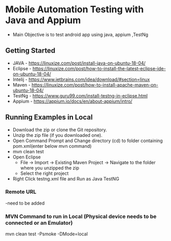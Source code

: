 # Mobile Automation Testing with Java and Appium

- Main Objective is to test android app using java, appium ,TestNg



## Getting Started
- JAVA - https://linuxize.com/post/install-java-on-ubuntu-18-04/
- Eclipse - https://linuxize.com/post/how-to-install-the-latest-eclipse-ide-on-ubuntu-18-04/
- Intelij - https://www.jetbrains.com/idea/download/#section=linux
- Maven - https://linuxize.com/post/how-to-install-apache-maven-on-ubuntu-18-04/
- TestNg - https://www.guru99.com/install-testng-in-eclipse.html
- Appium - https://appium.io/docs/en/about-appium/intro/



## Running Examples in Local
- Download the zip or clone the Git repository.
- Unzip the zip file (if you downloaded one).
- Open Command Prompt and Change directory (cd) to folder containing pom.xml(enter below mvn command)
- mvn clean test
- Open Eclipse 
   - File -> Import -> Existing Maven Project -> Navigate to the folder where you unzipped the zip
   - Select the right project
- Right Click testng.xml file and Run as Java TestNG




### Remote URL

 -need to be added


### MVN Command to run in Local (Physical device needs to be connected or an Emulator)

mvn clean test -Psmoke -DMode=local